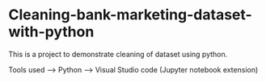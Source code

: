 # Cleaning-bank-marketing-dataset-with-python

This is a project to demonstrate cleaning of dataset using python.

Tools used
--> Python
--> Visual Studio code (Jupyter notebook extension)
